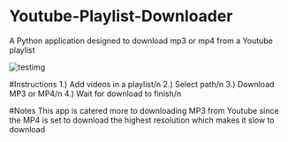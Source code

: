 # Youtube-Playlist-Downloader
A Python application designed to download mp3 or mp4 from a Youtube playlist

![testimg](https://user-images.githubusercontent.com/72486298/187301565-a247575a-13c5-482f-86b2-9696de12688e.png)

#Instructions
1.) Add videos in a playlist/n
2.) Select path/n
3.) Download MP3 or MP4/n
4.) Wait for download to finish/n

#Notes
This app is catered more to downloading MP3 from Youtube since the MP4 is set to download the highest resolution which makes it slow to download
